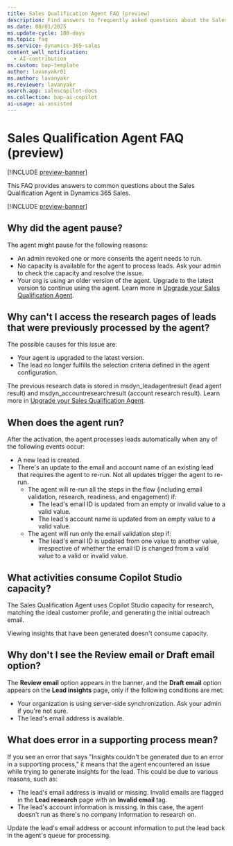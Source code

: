 ```yaml
---
title: Sales Qualification Agent FAQ (preview)
description: Find answers to frequently asked questions about the Sales Qualification Agent in Dynamics 365 Sales.
ms.date: 08/01/2025
ms.update-cycle: 180-days
ms.topic: faq
ms.service: dynamics-365-sales
content_well_notification:
  - AI-contribution
ms.custom: bap-template
author: lavanyakr01
ms.author: lavanyakr
ms.reviewer: lavanyakr
search.app: salescopilot-docs
ms.collection: bap-ai-copilot
ai-usage: ai-assisted
---
```


# Sales Qualification Agent FAQ (preview)


[!INCLUDE [preview-banner](~/../shared-content/shared/preview-includes/preview-banner.md)]

This FAQ provides answers to common questions about the Sales Qualification Agent in Dynamics 365 Sales.

[!INCLUDE [preview-banner](~/../shared-content/shared/preview-includes/preview-note-d365.md)]

## Why did the agent pause?

The agent might pause for the following reasons:

- An admin revoked one or more consents the agent needs to run.
- No capacity is available for the agent to process leads. Ask your admin to check the capacity and resolve the issue.
- Your org is using an older version of the agent. Upgrade to the latest version to continue using the agent. Learn more in [Upgrade your Sales Qualification Agent](upgrade-sales-qualification-agent.md).

## Why can't I access the research pages of leads that were previously processed by the agent?

The possible causes for this issue are:

- Your agent is upgraded to the latest version.
- The lead no longer fulfills the selection criteria defined in the agent configuration.

The previous research data is stored in msdyn_leadagentresult (lead agent result) and msdyn_accountresearchresult (account research result). Learn more in [Upgrade your Sales Qualification Agent](upgrade-sales-qualification-agent.md).


<a name="trigger-events"></a>
## When does the agent run?

After the activation, the agent processes leads automatically when any of the following events occur:

- A new lead is created.
- There's an update to the email and account name of an existing lead that requires the agent to re-run. Not all updates trigger the agent to re-run. 
    - The agent will re-run all the steps in the flow (including email validation, research, readiness, and engagement) if:
        - The lead's email ID is updated from an empty or invalid value to a valid value.
        - The lead's account name is updated from an empty value to a valid value.
     - The agent will run only the email validation step if:
         - The lead's email ID is updated from one value to another value, irrespective of whether the email ID is changed from a valid value to a valid or invalid value.

## What activities consume Copilot Studio capacity?

The Sales Qualification Agent uses Copilot Studio capacity for research, matching the ideal customer profile, and generating the initial outreach email.

Viewing insights that have been generated doesn't consume capacity.

<a name="cant-see-email-options"></a>
## Why don't I see the **Review email** or **Draft email** option?

The **Review email** option appears in the banner, and the **Draft email** option appears on the **Lead insights** page, only if the following conditions are met:

- Your organization is using server-side synchronization. Ask your admin if you're not sure.
- The lead's email address is available.  


## What does error in a supporting process mean?

If you see an error that says "Insights couldn't be generated due to an error in a supporting process," it means that the agent encountered an issue while trying to generate insights for the lead. This could be due to various reasons, such as:

- The lead's email address is invalid or missing. Invalid emails are flagged in the **Lead research** page with an **Invalid email** tag. 
- The lead's account information is missing. In this case, the agent doesn't run as there's no company information to research on. 

Update the lead's email address or account information to put the lead back in the agent's queue for processing.